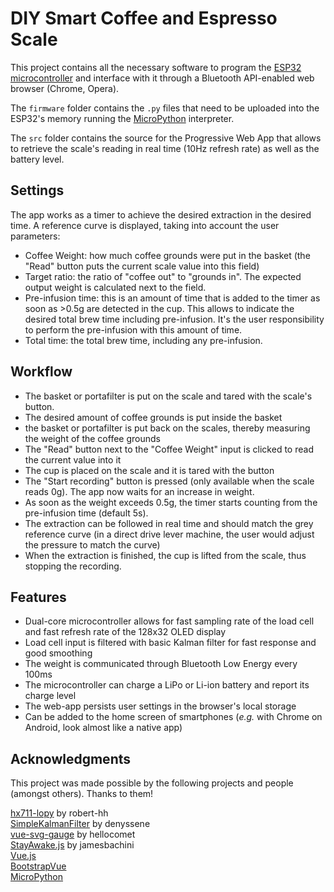# DIY Smart Coffee and Espresso Scale

This project contains all the necessary software to program the [ESP32 microcontroller](https://learn.sparkfun.com/tutorials/esp32-thing-hookup-guide) and interface with it through a Bluetooth API-enabled web browser (Chrome, Opera).

The `firmware` folder contains the `.py` files that need to be uploaded into the ESP32's memory running the [MicroPython](https://micropython.org/) interpreter.

The `src` folder contains the source for the Progressive Web App that allows to retrieve the scale's reading in real time (10Hz refresh rate) as well as the battery level.

## Settings

The app works as a timer to achieve the desired extraction in the desired time. A reference curve is displayed, taking into account the user parameters:

- Coffee Weight: how much coffee grounds were put in the basket (the "Read" button puts the current scale value into this field)
- Target ratio: the ratio of "coffee out" to "grounds in". The expected output weight is calculated next to the field.
- Pre-infusion time: this is an amount of time that is added to the timer as soon as >0.5g are detected in the cup. This allows to indicate the desired total brew time including pre-infusion. It's the user responsibility to perform the pre-infusion with this amount of time.
- Total time: the total brew time, including any pre-infusion.

## Workflow

- The basket or portafilter is put on the scale and tared with the scale's button.
- The desired amount of coffee grounds is put inside the basket
- the basket or portafilter is put back on the scales, thereby measuring the weight of the coffee grounds
- The "Read" button next to the "Coffee Weight" input is clicked to read the current value into it
- The cup is placed on the scale and it is tared with the button
- The "Start recording" button is pressed (only available when the scale reads 0g). The app now waits for an increase in weight.
- As soon as the weight exceeds 0.5g, the timer starts counting from the pre-infusion time (default 5s).
- The extraction can be followed in real time and should match the grey reference curve (in a direct drive lever machine, the user would adjust the pressure to match the curve)
- When the extraction is finished, the cup is lifted from the scale, thus stopping the recording.

## Features

- Dual-core microcontroller allows for fast sampling rate of the load cell and fast refresh rate of the 128x32 OLED display
- Load cell input is filtered with basic Kalman filter for fast response and good smoothing
- The weight is communicated through Bluetooth Low Energy every 100ms
- The microcontroller can charge a LiPo or Li-ion battery and report its charge level
- The web-app persists user settings in the browser's local storage
- Can be added to the home screen of smartphones (_e.g._ with Chrome on Android, look almost like a native app)

## Acknowledgments

This project was made possible by the following projects and people (amongst others). Thanks to them!

[hx711-lopy](https://github.com/robert-hh/hx711-lopy) by robert-hh  
[SimpleKalmanFilter](https://github.com/denyssene/SimpleKalmanFilter) by denyssene  
[vue-svg-gauge](https://github.com/hellocomet/vue-svg-gauge) by hellocomet  
[StayAwake.js](https://github.com/jamesbachini/StayAwake.js) by jamesbachini  
[Vue.js](https://vuejs.org/)  
[BootstrapVue](https://bootstrap-vue.org/)  
[MicroPython](https://micropython.org/)
